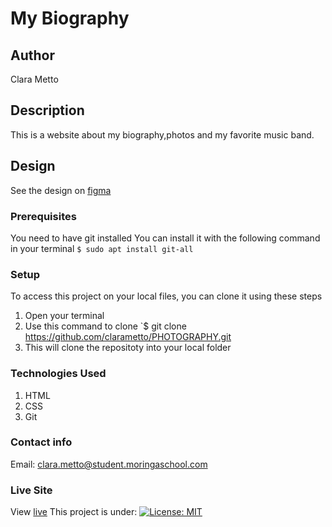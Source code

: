# My Biography
## Author
Clara Metto
## Description
This is a website about my biography,photos and my favorite music band.
## Design
See the design on  [figma](https://www.figma.com/file/gK3BaDvzs9uHJtuFsFRLWH/Untitled?node-id=0%3A1)
### Prerequisites
You need to have git installed
You can install it with the following command in your terminal
`$ sudo apt install git-all`
### Setup
To access this project on your local files, you can clone it using these steps
1. Open your terminal
1. Use this command to clone `$ git clone https://github.com/clarametto/PHOTOGRAPHY.git
1. This will clone the repositoty into your local folder
### Technologies Used
1. HTML
1. CSS
1. Git
### Contact info
Email: clara.metto@student.moringaschool.com
### Live Site
View [live](https://clarametto.github.io/PHOTOGRAPHY/)
This project is under:
[![License: MIT](https://img.shields.io/badge/License-MIT-yellow.svg)](/LICENSE)